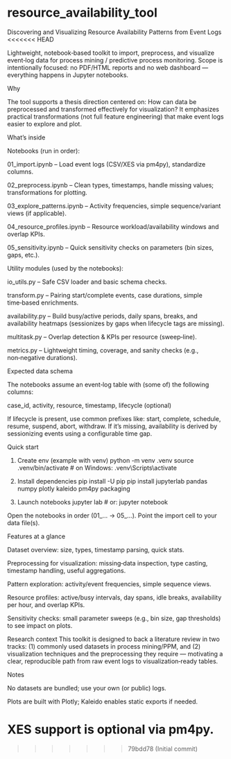 # resource_availability_tool
Discovering and Visualizing Resource Availability Patterns from Event Logs
<<<<<<< HEAD


Lightweight, notebook‑based toolkit to import, preprocess, and visualize event‑log data for process mining / predictive process monitoring.
Scope is intentionally focused: no PDF/HTML reports and no web dashboard — everything happens in Jupyter notebooks.

Why

The tool supports a thesis direction centered on:
How can data be preprocessed and transformed effectively for visualization?
It emphasizes practical transformations (not full feature engineering) that make event logs easier to explore and plot.

What’s inside

Notebooks (run in order):

01_import.ipynb – Load event logs (CSV/XES via pm4py), standardize columns.

02_preprocess.ipynb – Clean types, timestamps, handle missing values; transformations for plotting.

03_explore_patterns.ipynb – Activity frequencies, simple sequence/variant views (if applicable).

04_resource_profiles.ipynb – Resource workload/availability windows and overlap KPIs.

05_sensitivity.ipynb – Quick sensitivity checks on parameters (bin sizes, gaps, etc.).

Utility modules (used by the notebooks):

io_utils.py – Safe CSV loader and basic schema checks.

transform.py – Pairing start/complete events, case durations, simple time‑based enrichments.

availability.py – Build busy/active periods, daily spans, breaks, and availability heatmaps (sessionizes by gaps when lifecycle tags are missing).

multitask.py – Overlap detection & KPIs per resource (sweep‑line).

metrics.py – Lightweight timing, coverage, and sanity checks (e.g., non‑negative durations).

Expected data schema

The notebooks assume an event‑log table with (some of) the following columns:

case_id, activity, resource, timestamp, lifecycle (optional)

If lifecycle is present, use common prefixes like: start, complete, schedule, resume, suspend, abort, withdraw.
If it’s missing, availability is derived by sessionizing events using a configurable time gap.

Quick start
1) Create env (example with venv)
python -m venv .venv
source .venv/bin/activate  # on Windows: .venv\Scripts\activate

2) Install dependencies
pip install -U pip
pip install jupyterlab pandas numpy plotly kaleido pm4py packaging

3) Launch notebooks
jupyter lab  # or: jupyter notebook


Open the notebooks in order (01_… → 05_…). Point the import cell to your data file(s).

Features at a glance

Dataset overview: size, types, timestamp parsing, quick stats.

Preprocessing for visualization: missing‑data inspection, type casting, timestamp handling, useful aggregations.

Pattern exploration: activity/event frequencies, simple sequence views.

Resource profiles: active/busy intervals, day spans, idle breaks, availability per hour, and overlap KPIs.

Sensitivity checks: small parameter sweeps (e.g., bin size, gap thresholds) to see impact on plots.

Research context 
This toolkit is designed to back a literature review in two tracks:
(1) commonly used datasets in process mining/PPM, and
(2) visualization techniques and the preprocessing they require — motivating a clear, reproducible path from raw event logs to visualization‑ready tables.

Notes

No datasets are bundled; use your own (or public) logs.

Plots are built with Plotly; Kaleido enables static exports if needed.

XES support is optional via pm4py.
=======
>>>>>>> 79bdd78 (Initial commit)
